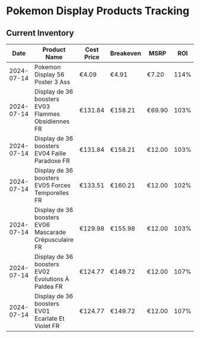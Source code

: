 # Pokemon Display Products Tracking

## Current Inventory

| Date | Product Name | Cost Price | Breakeven | MSRP | ROI | Profit | Sale Price | Stock |
|------|--------------|------------|-----------|------|-----|---------|------------|--------|
| 2024-07-14 | Pokemon Display 56 Poster 3 Ass | €4.09 | €4.91 | €7.20 | 114% | €0.57 | €5.59 | - |
| 2024-07-14 | Display de 36 boosters EV03 Flammes Obsidiennes FR | €131.84 | €158.21 | €69.90 | 103% | €3.99 | €162.99 | - |
| 2024-07-14 | Display de 36 boosters EV04 Faille Paradoxe FR | €131.84 | €158.21 | €12.00 | 103% | €3.99 | €162.99 | - |
| 2024-07-14 | Display de 36 boosters EV05 Forces Temporelles FR | €133.51 | €160.21 | €12.00 | 102% | €2.32 | €162.99 | - |
| 2024-07-14 | Display de 36 boosters EV06 Mascarade Crépusculaire FR | €129.98 | €155.98 | €12.00 | 103% | €3.35 | €159.99 | - |
| 2024-07-14 | Display de 36 boosters EV02 Évolutions À Paldea FR | €124.77 | €149.72 | €12.00 | 107% | €8.56 | €159.99 | - |
| 2024-07-14 | Display de 36 boosters EV01 Ecarlate Et Violet FR | €124.77 | €149.72 | €12.00 | 107% | €8.56 | €159.99 | - | 